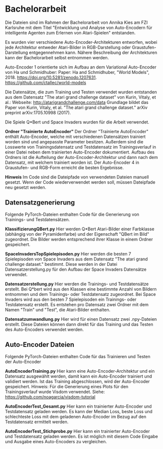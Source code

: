 # Bachelorarbeit

Die Dateien sind im Rahmen der Bachelorarbeit von Annika Kies am FZI Karlsruhe mit dem Titel
"Entwicklung und Analyse von Auto-Encodern für intelligente Agenten zum Erlernen von Atari-Spielen"
entstanden.

Es wurden vier verschiedene Auto-Encoder-Architekturen entworfen, wobei jede Architektur entweder Atari-Bilder in RGB-Darstellung oder Graustufen-Darstellung entgegennehmen kann.
Nähere Beschreibung der Architekturen kann der Bachelorarbeit selbst entnommen werden.

Auto-Encoder 1 orientierte sich im Aufbau an dem Variational Auto-Encoder von Ha und Schmidhuber:
Paper: Ha and Schmidhuber, "World Models", 2018. https://doi.org/10.5281/zenodo.1207631.
https://github.com/ctallec/world-models

Die Datensätze, die zum Training und Testen verwendet wurden entstanden aus dem Datensatz "The atari grand challenge dataset" von Kurin, Vitaly, et al.:
Webseite: http://atarigrandchallenge.com/data
Grundlage bildet das Paper von Kurin, Vitaly, et al. "The atari grand challenge dataset." arXiv preprint arXiv:1705.10998 (2017).

Die Spiele Q*Bert und Space Invaders wurden für die Arbeit verwendet.

**Ordner "Trainierte AutoEncoder"**
Der Ordner "Trainierte AutoEncoder" enthält Auto-Encoder, welche mit verschiedenen Datensätzen trainiert worden sind und angepasste Parameter besitzen.
Außerdem sind die Losswerte von Trainingsdatensatz und Testdatensatz im Trainingsverlauf in einer Datei neben dem trainierten Auto-Encoder dokumentiert.
Aufbau des Ordners ist die Aufteilung der Auto-Encoder-Architektur und dann nach dem Datensatz, mit welchem trainiert worden ist.
Der Auto-Encoder 4 in Graustufen- und RGB-Form erreicht die besten Ergebnisse.

**Hinweis**
Im Code sind die Dateipfade von verwendeten Dateien manuell gesetzt. Wenn der Code wiederverwendet werden soll, müssen Dateipfade neu gesetzt werden.

## Datensatzgenerierung

Folgende PyTorch-Dateien enthalten Code für die Generierung von Trainings- und Testdatensätzen.

**KlassifizierungQBert.py**
Hier werden Q*Bert Atari-Bilder einer Farbklasse (abhängig von der Pyramidenfarbe) und der Eigenschaft "QBert im Bild" zugeordnet.
Die Bilder werden entsprechend ihrer Klasse in einem Ordner gespeichert.

**SpaceInvadersTopSpielepisoden.py**
Hier werden die besten 7 Spielepisoden von Space Invaders aus dem Datensatz "The atari grand challenge dataset." bestimmt.
Diese werden in der Datei Datensatzerstellung.py für den Aufbau der Space Invaders Datensätze verwendet.

**Datensatzerstellung.py**
Hier werden die Trainings- und Testdatensätze erstellt. 
Bei Q*bert wird aus den Klassen eine bestimmte Anzahl von Bildern entnommen und dem Trainings- oder Testdatensatz zugeordnet.
Bei Space Invaders wird aus den besten 7 Spielepisoden ein Trainings- oder Testdatensatz erstellt.
Es entstehen pro Datensatz zwei Ordner mit dem Namen "Train" und "Test", die Atari-Bilder enthalten.

**Datensatzumwandlung.py**
Hier wird für einen Datensatz zwei .npy-Dateien erstellt. 
Diese Dateien können dann direkt für das Training und das Testen des Auto-Encoders verwendet werden.

## Auto-Encoder Dateien

Folgende PyTorch-Dateien enthalten Code für das Trainieren und Testen der Auto-Encoder

**AutoEncoderTraining.py**
Hier kann eine Auto-Encoder-Architektur und ein Datensatz ausgewählt werden, damit kann ein Auto-Encoder trainiert und validiert werden.
Ist das Training abgeschlossen, wird der Auto-Encoder gespeichert.
Hinweis: Für die Generierung eines Plots für den Trainingsverlauf wurde Visdom verwendet. Siehe: https://github.com/noagarcia/visdom-tutorial

**AutoEncoderTest_Gesamt.py**
Hier kann ein trainierter Auto-Encoder und Testdatensatz geladen werden.
Es kann der Median Loss, beste Loss und schlechteste Loss mit dem geladenen Auto-Encoder im Bezug auf den Testdatensatz ermittelt werden.

**AutoEncoderTest_Stichprobe.py**
Hier kann ein trainierter Auto-Encoder und Testdatensatz geladen werden.
Es ist möglich mit diesem Code Eingabe und Ausgabe eines Auto-Encoders zu vergleichen.





